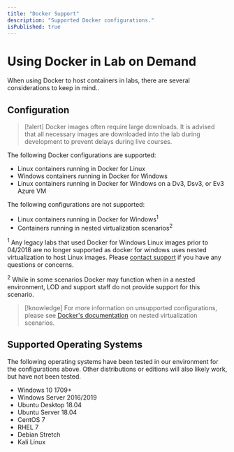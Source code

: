 ```yaml
---
title: "Docker Support"
description: "Supported Docker configurations."
isPublished: true
---
```


# Using Docker in Lab on Demand

When using Docker to host containers in labs, there are several considerations to keep in mind..

## Configuration

>[!alert] Docker images often require large downloads. It is advised that all necessary images are downloaded into the lab during development to prevent delays during live courses.

The following Docker configurations are supported:

- Linux containers running in Docker for Linux
- Windows containers running in Docker for Windows
- Linux containers running in Docker for Windows on a Dv3, Dsv3, or Ev3 Azure VM

The following configurations are not supported:

- Linux containers running in Docker for Windows<sup>1</sup>
- Containers running in nested virtualization scenarios<sup>2</sup>

<sup>1</sup> Any legacy labs that used Docker for Windows Linux images prior to 04/2018 are no longer supported as docker for windows uses nested virtualization to host Linux images. Please [contact support](https://www.skillable.com/customer-support/) if you have any questions or concerns.

<sup>2</sup> While in some scenarios Docker may function when in a nested environment, LOD and support staff do not provide support for this scenario.

>[!knowledge] For more information on unsupported configurations, please see [Docker's documentation](https://docs.docker.com/docker-for-windows/troubleshoot/#running-docker-desktop-for-windows-in-nested-virtualization-scenarios) on nested virtualization scenarios.

## Supported Operating Systems

The following operating systems have been tested in our environment for the configurations above. Other distributions or editions will also likely work, but have not been tested.

- Windows 10 1709+
- Windows Server 2016/2019
- Ubuntu Desktop 18.04
- Ubuntu Server 18.04
- CentOS 7
- RHEL 7
- Debian Stretch
- Kali Linux
